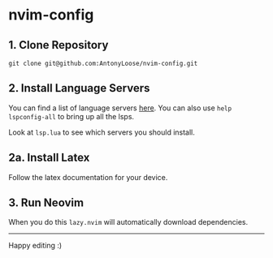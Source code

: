# nvim-config

## 1. Clone Repository

```
git clone git@github.com:AntonyLoose/nvim-config.git
```

## 2. Install Language Servers

You can find a list of language servers [here](https://github.com/neovim/nvim-lspconfig/blob/master/doc/configs.md#html).
You can also use `help lspconfig-all` to bring up all the lsps.

Look at `lsp.lua` to see which servers you should install.

## 2a. Install Latex

Follow the latex documentation for your device.

## 3. Run Neovim

When you do this `lazy.nvim` will automatically download dependencies.

---

Happy editing :)

